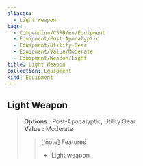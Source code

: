 ```yaml
---
aliases:
  - Light Weapon
tags:
  - Compendium/CSRD/en/Equipment
  - Equipment/Post-Apocalyptic
  - Equipment/Utility-Gear
  - Equipment/Value/Moderate
  - Equipment/Weapon/Light
title: Light Weapon
collection: Equipment
kind: Equipment
---
```

## Light Weapon  
  
>  
> **Options :** Post-Apocalyptic, Utility Gear  
> **Value :** Moderate  
>>[!note] Features  
>> - Light weapon